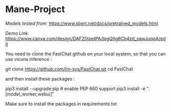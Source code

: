 # Mane-Project

*Models tested from:* https://www.sbert.net/docs/pretrained_models.html

*Demo Link:* https://www.canva.com/design/DAF25tpetPA/IegQltg6Ch4zd_sawJuqqA/edit


You need to clone the FastChat github on your local system, so that you can use vicuna inference : 


git clone https://github.com/lm-sys/FastChat.git
cd FastChat

and then install these packages : 


pip3 install --upgrade pip  # enable PEP 660 support
pip3 install -e ".[model_worker,webui]"


Make sure to install the packages in requirements.txt
